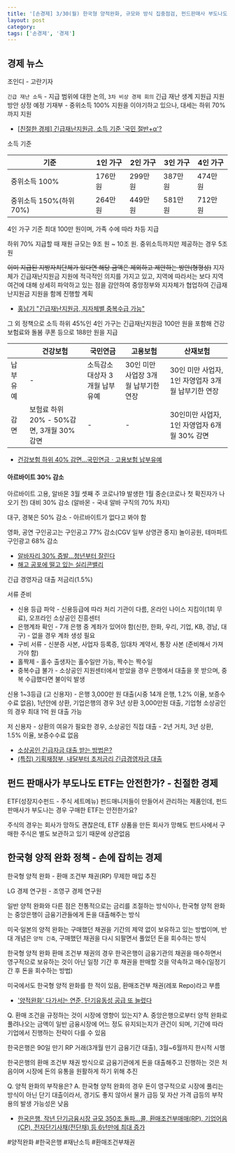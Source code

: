 ```yaml
---
title: '[손경제] 3/30(월) 한국형 양적완화, 규모와 방식 집중점검, 펀드판매사 부도나도 ETF 안전한가?'
layout: post
category: 
tags: ['손경제', '경제']
---
```


## 경제 뉴스

조인디 - 고란기자

`긴급 재난 소득` - 지급 범위에 대한 논의,  `3차 비상 경제 회의` 긴급 재난 생계 지원급 지원 방안 상정 예정
기재부 - 중위소득 100% 지원을 이야기하고 있으나, 대세는 하위 70%까지 지원

* [[친절한 경제] 긴급재난지원금, 소득 기준 '국민 절반+α'?](https://news.sbs.co.kr/news/endPage.do?news_id=N1005722728&plink=ORI&cooper=DAUM)

소득 기준

|기준|1인 가구|2인 가구|3인 가구|4인 가구|
|--|--|--|--|--|
|중위소득 100%|176만 원|299만 원|387만 원|474만 원|
|중위소득 150%(하위 70%)|264만 원|449만 원|581만 원|712만 원|


4인 가구 기준 최대 100만 원이며, 가족 수에 따라 차등 지급

하위 70% 지급할 때 재원 규모는 9조 원 \~ 10조 원. 중위소득까지만 제공하는 경우 5조 원

~~이미 지급된 지방자치단체가 있다면 해당 금액은 제외하고 제안하는 방안(형평성)~~
지자체가 긴급재난지원금 지원에 적극적인 의지를 가지고 있고, 지역에 따라서는 보다 지역 여건에 대해 상세히 파악하고 있는 점을 감안하여 중앙정부와 지자체가 협업하여 긴급재난지원금 지원을 함께 진행할 계획

* [홍남기 "긴급재난지원금, 지자체별 중복수급 가능"](https://news.mt.co.kr/mtview.php?no=2020033014235276575&outlink=1&ref=https%3A%2F%2Fsearch.daum.net)
 
그 외 정책으로 소득 하위 45%인 4인 가구는 긴급재난지원금 100만 원을 포함해 건강보험료와 돌봄 쿠폰 등으로 188만 원을 지급


||건강보험|국민연금|고용보험|산재보험|
|--|--|--|--|--|
|납부유예|-|소득감소 대상자 3개월 납부 유예|30인 미만 사업장 3개월 납부기한 연장|30인 미만 사업자, 1인 자영업자 3개월 납부기한 연장|
|감면|보험료 하위 20% - 50%감면, 3개월 30% 감면|-|-|30인미만 사업자, 1인 자영업자 6개월 30% 감면|

* [건강보험 하위 40% 감면…국민연금ㆍ고용보험 납부유예](http://news.einfomax.co.kr/news/articleView.html?idxno=4079837)


#### 아르바이트 30% 감소

아르바이트 고용, 알바몬 3월 셋째 주 코로나19 발생한 1월 중순(코로나 첫 확진자가 나오기 전) 대비 30% 감소
(알바몬 - 국내 알바 구직의 70% 차지)

대구, 경북은 50% 감소 - 아르바이트가 없다고 봐야 함

영화, 공연 구인공고는 구인공고 77% 감소(CGV 일부 상영관 중지)
놀이공원, 테마파트 구인광고 68% 감소

* [알바자리 30% 증발…청년부터 잘린다](https://www.mk.co.kr/news/economy/view/2020/03/324510/)
* [해고 공포에 떨고 있는 실리콘밸리](https://www.mk.co.kr/premium/life/view/2020/03/28065/)

긴급 경영자금 대출 저금리(1.5%)

서류 준비
  - 신용 등급 파악 - 신용등급에 따라 처리 기관이 다름, 온라인 나이스 지킴이(1회 무료), 오프라인 소상공인 진흥센터
  - 은행계좌 확인 - 7개 은행 중 계좌가 있어야 함(신한, 한화, 우리, 기업, KB, 경남, 대구) - 없을 경우 계좌 생성 필요
  - 구비 서류 - 신분증 사본, 사업자 등록증, 임대차 계약서, 통장 사본 (준비해서 가져가야 함)
  - 홀짝제 - 홀수 출생자는 홀수일만 가능, 짝수는 짝수일
  - 중복수급 불가 - 소상공인 지원센터에서 받았을 경우 은행에서 대출을 못 받으며, 중복 수급했다면 불이익 발생

신용 1~3등급 (고 신용자) - 은행 3,000만 원 대출(시중 14개 은행, 1.2% 이율, 보증수수료 없음), 1년안에 상환, 기업은행의 경우 3년 상환 3,000만원 대출, 기업형 소상공인의 경우 최대 1억 원 대출 가능

저 신용자 - 상환의 여유가 필요한 경우, 소상공인 직접 대출 - 2년 거치, 3년 상환, 1.5% 이율, 보증수수료 없음

* [소상공인 긴급자금 대출 받는 방법은?](http://www.domin.co.kr/news/articleView.html?idxno=1288355)
* [(특집) 기획재정부, 내달부터 초저금리 긴급경영자금 대출](http://www.kspnews.com/sub_read.html?uid=363713)



## 펀드 판매사가 부도나도 ETF는 안전한가? - 친절한 경제

ETF(성장지수펀드 - 주식 세트메뉴) 펀드매니저들이 만들어서 관리하는 제품인데, 펀드 판매사가 부도나는 경우 구매한 ETF는 안전한가요?

주식의 경우는 회사가 망하도 괜찮은데, ETF 상품을 만든 회사가 망해도 펀드사에서 구매한 주식은 별도 보관하고 있기 때문에 상관없음

## 한국형 양적 완화 정책 - 손에 잡히는 경제

한국형 양적 완화 - 환매 조건부 채권(RP) 무제한 매입 추진

LG 경제 연구원 - 조영구 경제 연구원

일반 양적 완화와 다른 점은 전통적으로는 금리를 조절하는 방식이나, 한국형 양적 완화는 중앙은행이 금융기관들에게 돈을 대출해주는 방식

미국·일본의 양적 완화는 구매했던 채권을 기간의 제약 없이 보유하고 있는 방법이며,  반대 개념은 `양적 긴축`, 구매했던 채권을 다시 되팔면서 풀었던 돈을 회수하는 방식

한국형 양적 완화 환매 조건부 채권의 경우 한국은행이 금융기관의 채권을 매수하면서 영구적으로 보유하는 것이 아닌 일정 기간 후 채권을 판매할 것을 약속하고 매수(일정기간 후 돈을 회수하는 방법)

미국에서도 한국형 양적 완화를 한 적이 있음, 환매조건부 채권(레포 Repo)라고 부름

* ['양적완화' 다가서는 연준, 단기유동성 공급 또 늘렸다](https://www.mk.co.kr/news/world/view/2020/03/262082/)

Q. 환매 조건을 규정하는 것이 시장에 영향이 있는지? 
A. 중앙은행으로부터 양적 완화로 풀려나오는 금액이 일반 금융시장에 어느 정도 유지되는지가 관건이 되며, 기간에 따라 기업에서 진행하는 전략이 다를 수 있음

한국은행은 90일 만기 RP 거래(3개월 만기 금융기간 대출), 3월\~6월까지 한시적 시행

한국은행의 환매 조건부 채권 방식으로 금융기관에게 돈을 대출해주고 진행하는 것은 처음이며 시장에 돈의 유통을 원활하게 하기 위해 추진

Q. 양적 완화의 부작용은? 
A. 한국형 양적 완화의 경우 돈이 영구적으로 시장에 풀리는 방식이 아닌 단기 대출이라서, 경기도 좋지 않아서 물가 급등 및 자산 가격 급등의 부작용의 발생 가능성은 낮음

* [한국은행, 작년 단기금융시장 규모 350조 돌파…콜, 환매조건부매매(RP), 기업어음(CP), 전자단기사채(전단채) 등 6년만에 최대 증가](http://www.econonews.co.kr/news/articleView.html?idxno=114338)

#양적완화 #한국은행 #재난소득 #환매조건부채권